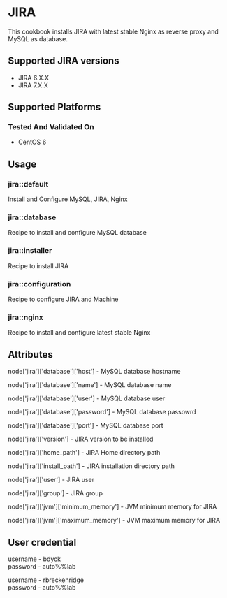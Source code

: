 # JIRA
This cookbook installs JIRA with latest stable Nginx as reverse proxy and MySQL as database.

## Supported JIRA versions

- JIRA 6.X.X
- JIRA 7.X.X

## Supported Platforms
### Tested And Validated On

- CentOS 6

## Usage

### jira::default
Install and Configure MySQL, JIRA, Nginx

### jira::database
Recipe to install and configure MySQL database

### jira::installer
Recipe to install JIRA

### jira::configuration
Recipe to configure JIRA and Machine

### jira::nginx

Recipe to install and configure latest stable Nginx

## Attributes

node['jira']['database']['host'] - MySQL database hostname

node['jira']['database']['name'] - MySQL database name    

node['jira']['database']['user'] - MySQL database user    

node['jira']['database']['password'] - MySQL database passowrd

node['jira']['database']['port'] - MySQL database port

node['jira']['version'] - JIRA version to be installed         

node['jira']['home_path'] - JIRA Home directory path        

node['jira']['install_path'] - JIRA installation directory path

node['jira']['user'] - JIRA user        

node['jira']['group'] - JIRA group      

node['jira']['jvm']['minimum_memory'] - JVM minimum memory for JIRA

node['jira']['jvm']['maximum_memory'] - JVM maximum memory for JIRA

## User credential

username - bdyck  
password - auto%%lab  

username  - rbreckenridge  
password  - auto%%lab  